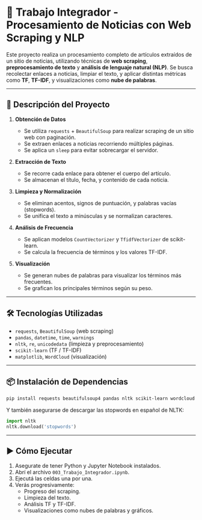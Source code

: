 # 🧠 Trabajo Integrador - Procesamiento de Noticias con Web Scraping y NLP

Este proyecto realiza un procesamiento completo de artículos extraídos de un sitio de noticias, utilizando técnicas de **web scraping**, **preprocesamiento de texto** y **análisis de lenguaje natural (NLP)**. Se busca recolectar enlaces a noticias, limpiar el texto, y aplicar distintas métricas como **TF**, **TF-IDF**, y visualizaciones como **nube de palabras**.

---

## 📌 Descripción del Proyecto

1. **Obtención de Datos**
   - Se utiliza `requests` + `BeautifulSoup` para realizar scraping de un sitio web con paginación.
   - Se extraen enlaces a noticias recorriendo múltiples páginas.
   - Se aplica un `sleep` para evitar sobrecargar el servidor.

2. **Extracción de Texto**
   - Se recorre cada enlace para obtener el cuerpo del artículo.
   - Se almacenan el título, fecha, y contenido de cada noticia.

3. **Limpieza y Normalización**
   - Se eliminan acentos, signos de puntuación, y palabras vacías (stopwords).
   - Se unifica el texto a minúsculas y se normalizan caracteres.

4. **Análisis de Frecuencia**
   - Se aplican modelos `CountVectorizer` y `TfidfVectorizer` de scikit-learn.
   - Se calcula la frecuencia de términos y los valores TF-IDF.

5. **Visualización**
   - Se generan nubes de palabras para visualizar los términos más frecuentes.
   - Se grafican los principales términos según su peso.

---

## 🛠️ Tecnologías Utilizadas

- `requests`, `BeautifulSoup` (web scraping)
- `pandas`, `datetime`, `time`, `warnings`
- `nltk`, `re`, `unicodedata` (limpieza y preprocesamiento)
- `scikit-learn` (TF / TF-IDF)
- `matplotlib`, `WordCloud` (visualización)

---

## 📦 Instalación de Dependencias

```bash
pip install requests beautifulsoup4 pandas nltk scikit-learn wordcloud matplotlib
```

Y también asegurarse de descargar las stopwords en español de NLTK:

```python
import nltk
nltk.download('stopwords')
```

---

## ▶️ Cómo Ejecutar

1. Asegurate de tener Python y Jupyter Notebook instalados.
2. Abrí el archivo `003_Trabajo_Integrador.ipynb`.
3. Ejecutá las celdas una por una.
4. Verás progresivamente:
   - Progreso del scraping.
   - Limpieza del texto.
   - Análisis TF y TF-IDF.
   - Visualizaciones como nubes de palabras y gráficos.
